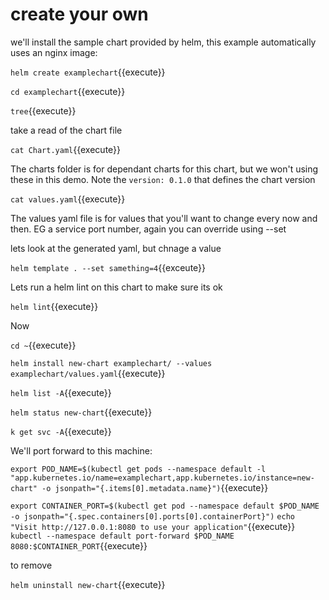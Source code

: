 # create your own

we'll install the sample chart provided by helm, this example automatically uses an nginx image:

`helm create examplechart`{{execute}}

`cd examplechart`{{execute}}

`tree`{{execute}}

take a read of the chart file

`cat Chart.yaml`{{execute}}


The charts folder is for dependant charts for this chart, but we won't using these in this demo.
Note  the `version: 0.1.0`  that defines the chart version

`cat values.yaml`{{execute}}

The values yaml file is for values that you'll want to change every now and then. EG a service port number, again you can override using --set

lets look at the generated yaml, but chnage a value

`helm template . --set samething=4`{{exceute}}

Lets run a helm lint on this chart to make sure its ok

`helm lint`{{execute}}

Now

`cd ~`{{execute}}

`helm install new-chart examplechart/ --values examplechart/values.yaml`{{execute}}

`helm list -A`{{execute}}

`helm status new-chart`{{execute}}

`k get svc -A`{{execute}}


We'll port forward to this machine:

`export POD_NAME=$(kubectl get pods --namespace default -l "app.kubernetes.io/name=examplechart,app.kubernetes.io/instance=new-chart" -o jsonpath="{.items[0].metadata.name}")`{{execute}}     


`export CONTAINER_PORT=$(kubectl get pod --namespace default $POD_NAME -o jsonpath="{.spec.containers[0].ports[0].containerPort}")`
`echo "Visit http://127.0.0.1:8080 to use your application"`{{execute}}   
`kubectl --namespace default port-forward $POD_NAME 8080:$CONTAINER_PORT`{{execute}}   

to remove

`helm uninstall new-chart`{{execute}}
